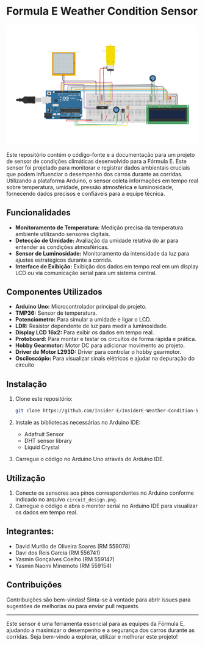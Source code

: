 # Formula E Weather Condition Sensor

<img src="https://github.com/Insider-E/InsiderE-Weather-Condition-Sensor/blob/main/circuit_design.png">

Este repositório contém o código-fonte e a documentação para um projeto de sensor de condições climáticas desenvolvido para a Fórmula E. Este sensor foi projetado para monitorar e registrar dados ambientais cruciais que podem influenciar o desempenho dos carros durante as corridas. Utilizando a plataforma Arduino, o sensor coleta informações em tempo real sobre temperatura, umidade, pressão atmosférica e luminosidade, fornecendo dados precisos e confiáveis para a equipe técnica.

## Funcionalidades

- **Monitoramento de Temperatura:** Medição precisa da temperatura ambiente utilizando sensores digitais.
- **Detecção de Umidade:** Avaliação da umidade relativa do ar para entender as condições atmosféricas.
- **Sensor de Luminosidade:** Monitoramento da intensidade da luz para ajustes estratégicos durante a corrida.
- **Interface de Exibição:** Exibição dos dados em tempo real em um display LCD ou via comunicação serial para um sistema central.

## Componentes Utilizados

- **Arduino Uno:** Microcontrolador principal do projeto.
- **TMP36:** Sensor de temperatura.
- **Potenciometro:** Para simular a umidade e ligar o LCD.
- **LDR:** Resistor dependente de luz para medir a luminosidade.
- **Display LCD 16x2:** Para exibir os dados em tempo real.
- **Protoboard:** Para montar e testar os circuitos de forma rápida e prática.
- **Hobby Gearmotor:** Motor DC para adicionar movimento ao projeto.
- **Driver de Motor L293D:** Driver para controlar o hobby gearmotor.
- **Osciloscópio:** Para visualizar sinais elétricos e ajudar na depuração do circuito

## Instalação

1. Clone este repositório:
   ```bash
   git clone https://github.com/Insider-E/InsiderE-Weather-Condition-Sensor
   ```
2. Instale as bibliotecas necessárias no Arduino IDE:
   - Adafruit Sensor
   - DHT sensor library
   - Liquid Crystal

3. Carregue o código no Arduino Uno através do Arduino IDE.

## Utilização

1. Conecte os sensores aos pinos correspondentes no Arduino conforme indicado no arquivo `circuit_design.png`.
2. Carregue o código e abra o monitor serial no Arduino IDE para visualizar os dados em tempo real.

## Integrantes:

- David Murillo de Oliveira Soares (RM 559078)
- Davi dos Reis Garcia (RM 556741)
- Yasmin Gonçalves Coelho (RM 559147)
- Yasmin Naomi Minemoto (RM 559154)


## Contribuições

Contribuições são bem-vindas! Sinta-se à vontade para abrir issues para sugestões de melhorias ou para enviar pull requests.

---

Este sensor é uma ferramenta essencial para as equipes da Fórmula E, ajudando a maximizar o desempenho e a segurança dos carros durante as corridas. Seja bem-vindo a explorar, utilizar e melhorar este projeto!
